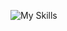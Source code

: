 ![My Skills](https://skillicons.dev/icons?i=py,github,scala,django,flask,javascript,html,css,mysql,tensorflow,mongodb,tableau,pytorch,firebase)


